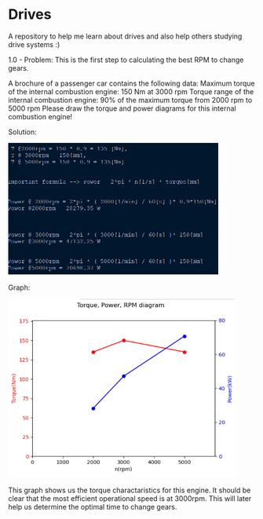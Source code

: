 # Drives
A repository to help me learn about drives and also help others studying drive systems :)


1.0 - Problem: This is the first step to calculating the best RPM to change gears.

A brochure of a passenger car contains the following data:
Maximum torque of the internal combustion engine:
150 Nm at 3000 rpm
Torque range of the internal combustion engine:
90% of the maximum torque from 2000 rpm to 5000 rpm
Please draw the torque and power diagrams for this internal combustion
engine!

Solution:

![Alt Text](https://github.com/marcusborn/Drives/blob/master/1.0%20solutions.PNG)

Graph:

![Alt Text](https://github.com/marcusborn/Drives/blob/master/1.0%20graph.PNG)


This graph shows us the torque charactaristics for this engine. It should be clear that the most efficient operational speed is at 3000rpm. This will later help us determine the optimal time to change gears.
